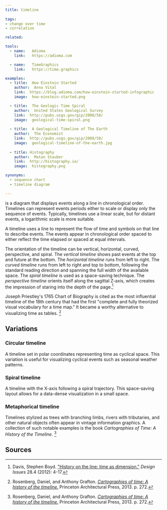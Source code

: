 ```yaml
---
title: timeline
  
tags:
- change over time
- correlation

related:

tools:
  - name:   Adioma
    link:   https://adioma.com

  - name:   TimeGraphics
    link:   https://time.graphics

examples:
  - title:  How Einstein Started
    author:  Anna Vital
    link:  https://blog.adioma.com/how-einstein-started-infographic
    image:  how-einstein-started.png

  - title:  The Geologic Time Spiral
    author:  United States Geological Survey
    link:  http://pubs.usgs.gov/gip/2008/58/
    image:  geological-time-spiral.png
  
  - title:  A Geological Timeline of The Earth
    author:  The Economist
    link:  http://pubs.usgs.gov/gip/2008/58/
    image:  geological-timeline-of-the-earth.jpg
  
  - title: Histography
    author:  Matan Stauber
    link:  http://histography.io/
    image:  histography.png

synonyms:
  - sequence chart
  - timeline diagram

---
```


is a diagram that displays events along a line in chronological order. Timelines can represent events periods either to scale or display only the sequence of events. Typically, timelines use a linear scale, but for distant events, a logarithmic scale is more suitable.
<!--more-->
A timeline uses a line to represent the flow of time and symbols on that line to describe events. The events appear in chronological order spaced to either reflect the time elapsed or spaced at equal intervals.

The orientation of the timeline can be vertical, horizontal, curved, perspective, and spiral.  The *vertical timeline* shows past events at the top and future at the bottom. The *horizontal timeline* runs from left to right. The *curved timeline* runs from left to right and top to bottom, following the standard reading direction and spanning the full width of the available space. The *spiral timeline* is used as a space-saving technique. The *perspective timeline* orients itself along the sagittal Z-axis, which creates the impression of staring into the depth of the page.[^boyd]

Joseph Priestley's 1765 Chart of Biography is cited as the most influential timeline of the 18th century that had the first "complete and fully theorized visual vocabulary for a time map." It became a worthy alternative to visualizing time as tables. [^grafton]

## Variations

### Circular timeline
A timeline set in polar coordinates representing time as cyclical space. This variation is useful for visualizing cyclical events such as seasonal weather patterns.

### Spiral timeline
A timeline with the X-axis following a spiral trajectory. This space-saving layout allows for a data-dense visualization in a small space.

### Metaphorical timeline
Timelines stylized as trees with branching limbs, rivers with tributaries, and other natural objects often appear in vintage information graphics. A collection of such notable examples is the book *Cartographies of Time: A History of the Timeline*. [^grafton]

## Sources

[^harris]: Harris, Robert L. [*Information graphics: A comprehensive illustrated reference.*](https://books.google.com/books?id=LT1RXREvkGIC) Oxford University Press, 2000. p. 917.
[^boyd]: Davis, Stephen Boyd. ["History on the line: time as dimension."](https://www.mitpressjournals.org/doi/pdf/10.1162/DESI_a_00171) *Design Issues* 28.4 (2012): 4-17.
[^grafton]: Rosenberg, Daniel, and Anthony Grafton. [*Cartographies of time: A history of the timeline.*](https://books.google.com/books?id=DqWqKVzipToC) Princeton Architectural Press, 2013. p. 272.
